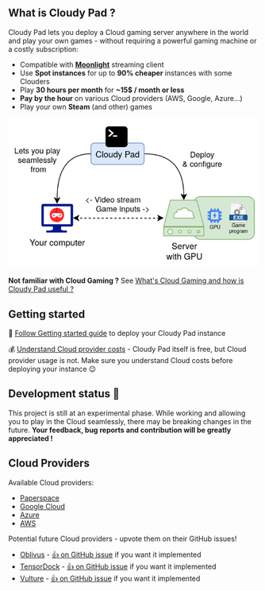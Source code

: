 
## What is Cloudy Pad ?

Cloudy Pad lets you deploy a Cloud gaming server anywhere in the world and play your own games - without requiring a powerful gaming machine or a costly subscription:

- Compatible with **[Moonlight](https://moonlight-stream.org/)** streaming client
- Use **Spot instances** for up to **90% cheaper** instances with some Clouders
- Play **30 hours per month** for **~15$ / month or less**
- **Pay by the hour** on various Cloud providers (AWS, Google, Azure...)
- Play your own **Steam** (and other) games

![](assets/cloudypad-overview.png)

**Not familiar with Cloud Gaming ?** See [What's Cloud Gaming and how is Cloudy Pad useful ?](./docs/what-is-cloudy-pad.md)

## Getting started

🚀 [Follow Getting started guide](./getting-started.md) to deploy your Cloudy Pad instance

💰 [Understand Cloud provider costs](./cost) - Cloudy Pad itself is free, but Cloud provider usage is not. Make sure you understand Cloud costs before deploying your instance 😉

## Development status 🧪

This project is still at an experimental phase. While working and allowing you to play in the Cloud seamlessly, there may be breaking changes in the future. **Your feedback, bug reports and contribution will be greatly appreciated !**

## Cloud Providers

Available Cloud providers:

- [Paperspace](https://www.paperspace.com/)
- [Google Cloud](https://cloud.google.com)
- [Azure](https://azure.microsoft.com)
- [AWS](https://aws.amazon.com/)

Potential future Cloud providers - upvote them on their GitHub issues!
- [Oblivus](https://oblivus.com/pricing/) - [👍 on GitHub issue](https://github.com/PierreBeucher/cloudypad/issues/4) if you want it implemented
- [TensorDock](https://www.tensordock.com/) - [👍 on GitHub issue](https://github.com/PierreBeucher/cloudypad/issues/5) if you want it implemented
- [Vulture](https://www.vultr.com/pricing/#cloud-gpu) - [👍 on GitHub issue](https://github.com/PierreBeucher/cloudypad/issues/3) if you want it implemented

